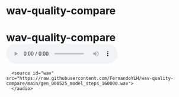 # wav-quality-compare
# wav-quality-compare <audio id="audio" controls="" preload="none">
      <source id="wav" src="https://raw.githubusercontent.com/FernandoYLH/wav-quality-compare/main/gen_000525_model_steps_160000.wav">
      </audio>
